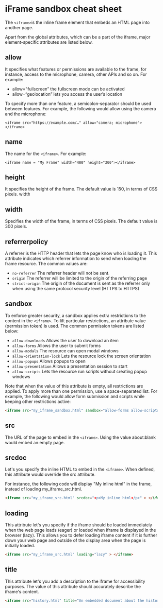 # iFrame sandbox cheat sheet

The ```<iframe>```is the inline frame element that embeds an HTML page into another page.  

Apart from the global attributes, which can be a part of the iframe, major element-specific attributes are listed below.

## allow

It specifies what features or permissions are available to the frame, for instance, access to the microphone, camera, other APIs and so on. For example:

- allow="fullscreen” the fullscreen mode can be activated
- allow=“geolocation” lets you access the user’s location

To specify more than one feature, a semicolon-separator should be used between features. For example, the following would allow using the camera and the microphone:

```<iframe src="https://example.com/…" allow="camera; microphone"> </iframe>```

## name

The name for the ```<iframe>```. For example:

```<iframe name = "My Frame" width="400" height="300"></iframe>```

## height

It specifies the height of the frame. The default value is 150, in terms of CSS pixels.
width

## width

Specifies the width of the frame, in terms of CSS pixels. The default value is 300 pixels.

## referrerpolicy

A referrer is the HTTP header that lets the page know who is loading it. This attribute indicates which referrer information to send when loading the frame resource. The common values are:

- ```no-referrer``` The referrer header will not be sent.
- ```origin``` The referrer will be limited to the origin of the referring page
- ```strict-origin``` The origin of the document is sent as the referrer only when using the same protocol security level (HTTPS to HTTPS)

## sandbox

To enforce greater security, a sandbox applies extra restrictions to the content in the ```<iframe>```. To lift particular restrictions, an attribute value (permission token) is used. The common permission tokens are listed below:

- ```allow-downloads``` Allows the user to download an item
- ```allow-forms``` Allows the user to submit forms
- ```allow-modals``` The resource can open modal windows
- ```allow-orientation-lock``` Lets the resource lock the screen orientation
- ```allow-popups``` Allows popups to open
- ```allow-presentation``` Allows a presentation session to start
- ```allow-scripts``` Lets the resource run scripts without creating popup windows

Note that when the value of this attribute is empty, all restrictions are applied. To apply more than one permission, use a space-separated list. For example, the following would allow form submission and scripts while keeping other restrictions active:

```html
<iframe src="my_iframe_sandbox.html" sandbox="allow-forms allow-scripts"> </iframe> 
```

## src

The URL of the page to embed in the ```<iframe>```. Using the value about:blank would embed an empty page.

## srcdoc

Let's you specify the inline HTML to embed in the ```<iframe>```. When defined, this attribute would override the src attribute.  

For instance, the following code will display "My inline html" in the frame, instead of loading my_iframe_src.html.

```html
<iframe src="my_iframe_src.html" srcdoc="<p>My inline html</p>" > </iframe> 
```

## loading

This attribute let's you specify if the iframe should be loaded immediately when the web page loads (eager) or loaded when iframe is displayed in the browser (lazy). This allows you to defer loading iframe content if it is further down your web page and outside of the display area when the page is initially loaded.

```html
<iframe src="my_iframe_src.html" loading="lazy" > </iframe> 
```

## title

This attribute let's you add a description to the iframe for accessibility purposes. The value of this attribute should accurately describe the iframe's content.

```html
<iframe src="history.html" title="An embedded document about the history of my family" > </iframe> 
```
